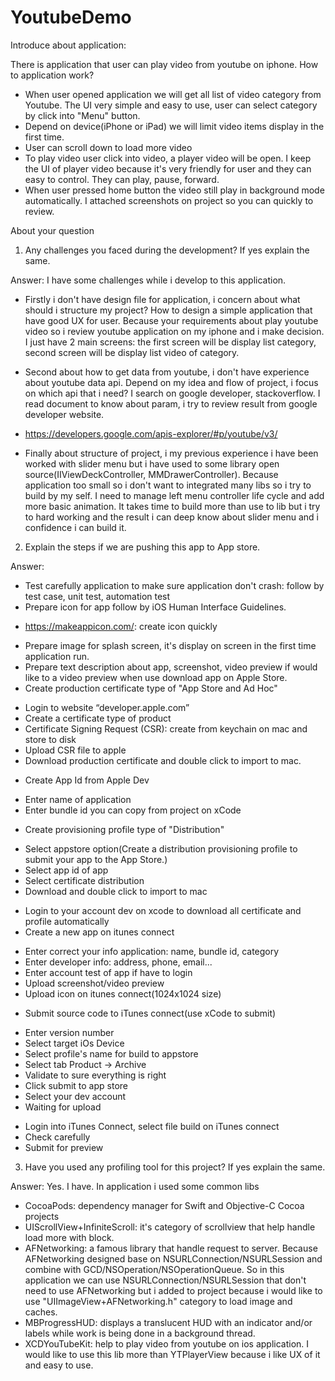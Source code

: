 # YoutubeDemo
Introduce about application:

There is application that user can play video from youtube on iphone. How to application work?
- When user opened application we will get all list of video category from Youtube. The UI very simple and easy to use, user can select category by click into "Menu" button.
- Depend on device(iPhone or iPad) we will limit video items display in the first time.
- User can scroll down to load more video 
- To play video user click into video, a player video will be open. I keep the UI of player video because it's very friendly for user and they can easy to control. They can play, pause, forward. 
- When user pressed home button the video still play in background mode automatically.
I attached screenshots on project so you can quickly to review.

About your question
1. Any challenges you faced during the development? If yes explain the same.

Answer:
I have some challenges while i develop to this application.
- Firstly i don't have design file for application, i concern about what should i structure my project? How to design a simple application that have good UX for user. Because your requirements about play youtube video so i review youtube application on my iphone and i make decision. I just have 2 main screens: the first screen will be display list category, second screen will be display list video of category. 

- Second about how to get data from youtube, i don't have experience about youtube data api. Depend on my idea and flow of project, i focus on which api that i need? I search on google developer, stackoverflow. I read document to know about param, i try to review result from google developer website.
+ https://developers.google.com/apis-explorer/#p/youtube/v3/

- Finally about structure of project, i my previous experience i have been worked with slider menu but i have used to some library open source(IIViewDeckController, MMDrawerController). Because application too small so i don't want to integrated many libs so i try to build by my self. I need to manage left menu controller life cycle and add more basic animation. It takes time to build more than use to lib but i try to hard working and the result i can deep know about slider menu and i confidence i can build it.

2. Explain the steps if we are pushing this app to App store.

Answer:
- Test carefully application to make sure application don't crash: follow by test case, unit test, automation test
- Prepare icon for app follow by iOS Human Interface Guidelines.
+ https://makeappicon.com/: create icon quickly
- Prepare image for splash screen, it's display on screen in the first time application run.
- Prepare text description about app, screenshot, video preview if would like to a video preview when use download app on Apple Store.
- Create production certificate type of "App Store and Ad Hoc"
 + Login to website “developer.apple.com”
 + Create a certificate type of product
 + Certificate Signing Request (CSR): create from keychain on mac and store to disk 
 + Upload CSR file to apple
 + Download production certificate and double click to import to mac.
- Create App Id from Apple Dev
 + Enter name of application
 + Enter bundle id you can copy from project on xCode
- Create provisioning profile type of "Distribution"
 + Select appstore option(Create a distribution provisioning profile to submit your app to the App Store.)
 + Select app id of app 
 + Select certificate distribution
 + Download and double click to import to mac
- Login to your account dev on xcode to download all certificate and profile automatically 
- Create a new app on itunes connect
 + Enter correct your info application: name, bundle id, category
 + Enter developer info: address, phone, email...
 + Enter account test of app if have to login 
 + Upload screenshot/video preview
 + Upload icon on itunes connect(1024x1024 size)
- Submit source code to iTunes connect(use xCode to submit)
 + Enter version number
 + Select target iOs Device
 + Select profile's name for build to appstore
 + Select tab Product -> Archive
 + Validate to sure everything is right
 + Click submit to app store
 + Select your dev account
 + Waiting for upload
- Login into iTunes Connect, select file build on iTunes connect
- Check carefully
- Submit for preview

3. Have you used any profiling tool for this project? If yes explain the same.

Answer:
Yes. I have. In application i used some common libs
- CocoaPods: dependency manager for Swift and Objective-C Cocoa projects
- UIScrollView+InfiniteScroll: it's category of scrollview that help handle load more with block.
- AFNetworking: a famous library that handle request to server. Because AFNetworking designed base on NSURLConnection/NSURLSession and combine with GCD/NSOperation/NSOperationQueue. So in this application we can use NSURLConnection/NSURLSession that don't need to use AFNetworking but i added to project because i would like to use "UIImageView+AFNetworking.h" category to load image and caches.
- MBProgressHUD: displays a translucent HUD with an indicator and/or labels while work is being done in a background thread.
- XCDYouTubeKit: help to play video from youtube on ios application. I would like to use this lib more than YTPlayerView because i like UX of it and easy to use. 





